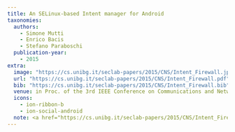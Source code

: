 ```yaml
---
title: An SELinux-based Intent manager for Android
taxonomies:
  authors:
    - Simone Mutti
    - Enrico Bacis
    - Stefano Paraboschi
  publication-year:
    - 2015
extra:
  image: "https://cs.unibg.it/seclab-papers/2015/CNS/Intent_Firewall.jpg"
  url: "https://cs.unibg.it/seclab-papers/2015/CNS/Intent_Firewall.pdf"
  bib: "https://cs.unibg.it/seclab-papers/2015/CNS/Intent_Firewall.bib"
  venue: in Proc. of the 3rd IEEE Conference on Communications and Network Security (CNS), Florence, Italy, September 28-30, 2015
  icons:
    - ion-ribbon-b
    - ion-social-android
  note: <a href="https://cs.unibg.it/seclab-papers/2015/CNS/Intent_Firewall_poster.pdf">Poster</a><br/><u>IEEE CNS15 Best Poster Award</u>
---
```


